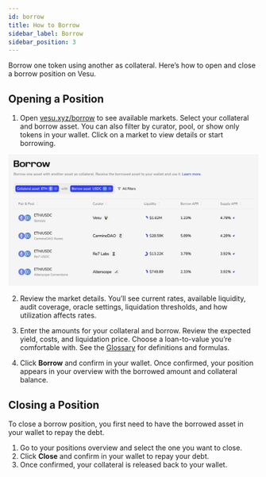 ```yaml
---
id: borrow
title: How to Borrow
sidebar_label: Borrow
sidebar_position: 3
---
```


Borrow one token using another as collateral. Here’s how to open and close a borrow position on Vesu.

## Opening a Position

1. Open [vesu.xyz/borrow](https://vesu.xyz/borrow) to see available markets. Select your collateral and borrow asset. 
You can also filter by curator, pool, or show only tokens in your wallet. Click on a market to view details or start borrowing.

![borrow-1.png](images/borrow-1.png)

2. Review the market details.
You’ll see current rates, available liquidity, audit coverage, oracle settings, liquidation thresholds, and how utilization affects rates.  

3. Enter the amounts for your collateral and borrow. 
Review the expected yield, costs, and liquidation price. Choose a loan-to-value you’re comfortable with. 
See the [Glossary](../explore/glossary.md#positions) for definitions and formulas.

4. Click **Borrow** and confirm in your wallet. 
Once confirmed, your position appears in your overview with the borrowed amount and collateral balance.


## Closing a Position
To close a borrow position, you first need to have the borrowed asset in your wallet to repay the debt.

1. Go to your positions overview and select the one you want to close.  
2. Click **Close** and confirm in your wallet to repay your debt.  
3. Once confirmed, your collateral is released back to your wallet.


